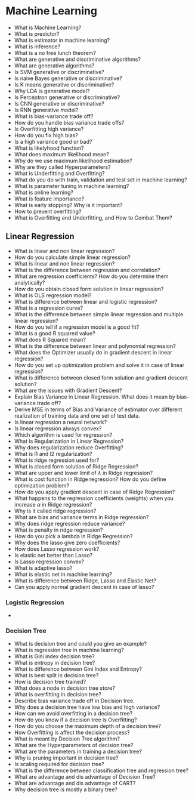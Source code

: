# Machine Learning

- What is Machine Learning?
- What is predictor?
- What is estimator in machine learning?
- What is inference?
- What is a no free lunch theorem?
- What are generative and discriminative algorithms?
- What are generative algorithms?
- Is SVM generative or discriminative?
- Is naive Bayes generative or discriminative?
- Is K means generative or discriminative?
- Why LDA is generative model?
- Is Perceptron generative or discriminative?
- Is CNN generative or discriminative?
- Is RNN generative model?
- What is bias-variance trade off?
- How do you handle bias variance trade offs?
- Is Overfitting high variance?
- How do you fix high bias?
- Is a high variance good or bad?
- What is likelyhood function?
- What does maximum likelihood mean?
- Why do we use maximum likelihood estimation?
- Why are they called Hyperparameters?
- What is Underfitting and Overfitting?
- What do you do with train, validation and test set in machine learning?
- What is parameter tuning in machine learning?
- What is online learning?
- What is feature importance?
- What is early stopping? Why is it important?
- How to prevent overfitting?
- What is Overfitting and Underfitting, and How to Combat Them?



## Linear Regression

- What is linear and non linear regression?
- How do you calculate simple linear regression?
- What is linear and non linear regression?
- What is the difference between regression and correlation?
- What are regression coefficients? How do you determine them analytically?
- How do you obtain closed form solution in linear regression?
- What is OLS regression model?
- What is difference between linear and logistic regression?
- What is a regression curve?
- What is the difference between simple linear regression and multiple linear regression?
- How do you tell if a regression model is a good fit?
- What is a good R squared value?
- What does R Squared mean?
- What is the difference between linear and polynomial regression?
- What does the Optimizer usually do in gradient descent in linear regression?
- How do you set up optimization problem and solve it in case of linear regression?
- What is difference between closed form solution and gradient descent solution?
- What are the issues with Gradient Descent?
- Explain Bias Variance in Linear Regression. What does it mean by bias-variance trade off?
- Derive MSE in terms of Bias and Variance of estimator over different realization of training data and one set of test data.
- Is linear regression a neural network?
- Is linear regression always convex?
- Which algorithm is used for regression?
- What is Regularization in Linear Regression?
- Why does regularization reduce Overfitting?
- What is l1 and l2 regularization?
- What is ridge regression used for?
- What is closed form solution of Ridge Regression?
- What are upper and lower limit of $\lambda$ in Ridge regression?
- What is cost function in Ridge regression? How do you define optimization problem?
- How do you apply gradient descent in case of Ridge Regression?
- What happens to the regression coefficients (weights) when you increase $\alpha$ in Ridge regression?
- Why is it called ridge regression?
- What are bias and variance terms in Ridge regression?
- Why does ridge regression reduce variance?
- What is penalty in ridge regression?
- How do you pick a lambda in Ridge Regression?
- Why does the lasso give zero coefficients?
- How does Lasso regression work?
- Is elastic net better than Lasso?
- Is Lasso regression convex?
- What is adaptive lasso?
- What is elastic net in machine learning?
- What is difference between Ridge, Lasso and Elastic Net?
- Can you apply normal gradient descent in case of lasso?

### Logistic Regression
- 

### Decision Tree

- What is decision tree and could you give an example?
- What is regression tree in machine learning?
- What is Gini index decision tree?
- What is entropy in decision tree?
- What is difference between Gini Index and Entropy?
- What is best split in decision tree?
- How is decision tree trained?
- What does a node in decision tree store?
- What is overfitting in decision tree?
- Describe bias variance trade off in Decision tree.
- Why does a decision tree have low bias  and high variance?
- How can we avoid overfitting in a decision tree?
- How do you know if a decision tree is Overfitting?
- How do you choose the maximum depth of a decision tree?
- How Overfitting is affect the decision process?
- What is meant by Decision Tree algorithm?
- What are the Hyperparameters of decision tree?
- What are the parameters in training a decision tree?
- Why is pruning important in decision tree?
- Is scaling required for decision tree?
- What is the difference between classification tree and regression tree?
- What are advantage and dis advantage of Decision Tree?
- What are advantage and dis advantage of CART?
- Why decision tree is mostly a binary tree?
 
    
    
    
    
    
    
    
    
    
    
    
    
    
    
    
    
    
    
    
    
    















